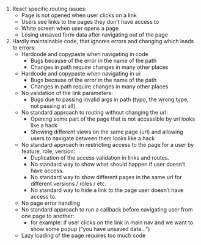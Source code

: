1. React specific routing issues:
	- Page is not opened when user clicks on a link
	- Users see links to the pages they don’t have access to
	- White screen when user opens a page
	- Losing unsaved form data after navigating out of the page
2. Hardly maintainable code, that ignores errors and changing which leads to errors: 
    - Hardcode and copypaste when navigating in code
		- Bugs because of the error in the name of the path
		- Changes in path require changes in many other places
	- Hardcode and copypaste when navigating in ui:
		- Bugs because of the error in the name of the path
		- Changes in path require changes in many other places
	- No validation of the link parameters:
		- Bugs due to passing invalid args in path (typo, the wrong type, not passing at all)
	- No standard approach to routing without changing the url:
 		- Opening some part of the page that is not accessible by url looks like a hack
		- Showing different views on the same page (url) and allowing users to navigate between them looks like a hack
	- No standard approach in restricting access to the page for a user by feature, role, version:
		- Duplication of the access validation in links and routes. 		
		- No standard way to show what should happen if user doesn’t have access.
		- No standard way to show different pages in the same url for different versions / roles / etc.
		- No standard way to hide a link to the page user doesn’t have access to.
	 - No page error handling
	 - No standard approach to run a callback before navigating user from one page to another:
		- for example: if user clicks on the link in main nav and we want to show some popup (“you have unsaved data…”)
 	- Lazy loading of the page requires too much code
